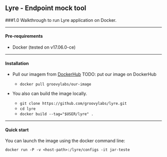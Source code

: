 ## Lyre - Endpoint mock tool
###1.0 Walkthrough to run Lyre application on Docker.

___
#### Pre-requirements 

* Docker (tested on v17.06.0-ce)
___  
#### Installation

* Pull our imagem from [DockerHub](https://hub.docker.com/) TODO: put our image on DockerHub
    - `docker pull groovylabs/our-image`

* You also can build the image locally.
    - `git clone https://github.com/groovylabs/lyre.git`
    - `cd lyre`
    - `docker build --tag="$USER/lyre" .`
___ 
#### Quick start

You can launch the image using the docker command line:

`docker run -P -v <host-path>:/lyre/configs -it jar-teste`

 

